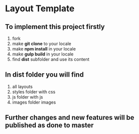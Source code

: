 # Layout Template

## To implement this project firstly

1. fork
2. make **git clone** to your locale
3. make **npm install** in your locale
4. make **gulp build** in your locale
5. find **dist** subfolder and use its content

## In **dist** folder you will find

1. all layouts
2. styles folder with css
3. js folder with js
4. images folder images

## Further changes and new features will be published as done to master
